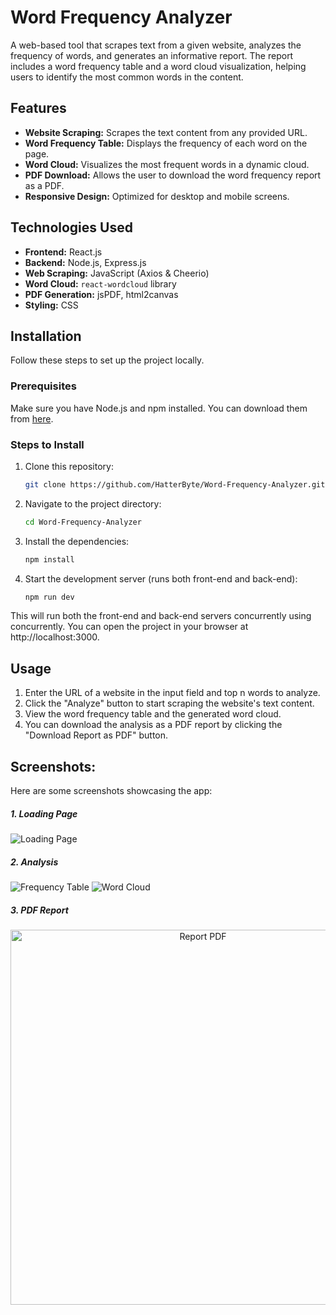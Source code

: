 # Word Frequency Analyzer

A web-based tool that scrapes text from a given website, analyzes the frequency of words, and generates an informative report. The report includes a word frequency table and a word cloud visualization, helping users to identify the most common words in the content.

## Features
- **Website Scraping:** Scrapes the text content from any provided URL.
- **Word Frequency Table:** Displays the frequency of each word on the page.
- **Word Cloud:** Visualizes the most frequent words in a dynamic cloud.
- **PDF Download:** Allows the user to download the word frequency report as a PDF.
- **Responsive Design:** Optimized for desktop and mobile screens.

## Technologies Used
- **Frontend:** React.js
- **Backend:** Node.js, Express.js
- **Web Scraping:** JavaScript (Axios & Cheerio)
- **Word Cloud:** `react-wordcloud` library
- **PDF Generation:** jsPDF, html2canvas
- **Styling:** CSS

## Installation

Follow these steps to set up the project locally.

### Prerequisites
Make sure you have Node.js and npm installed. You can download them from [here](https://nodejs.org/).

### Steps to Install
1. Clone this repository:
   ```bash
   git clone https://github.com/HatterByte/Word-Frequency-Analyzer.git
2. Navigate to the project directory:
    ```bash
    cd Word-Frequency-Analyzer

3. Install the dependencies:
    ```bash
    npm install
4. Start the development server (runs both front-end and back-end):
    ```bash
    npm run dev
This will run both the front-end and back-end servers concurrently using concurrently. You can open the project in your browser at http://localhost:3000.

## Usage
1. Enter the URL of a website in the input field and top n words to analyze.
2. Click the "Analyze" button to start scraping the website's text content.
3. View the word frequency table and the generated word cloud.
4. You can download the analysis as a PDF report by clicking the "Download Report as PDF" button.

## Screenshots:
Here are some screenshots showcasing the app:
##### 1. Loading Page
![Loading Page](sample_imgs/loading_page.png)
##### 2. Analysis
![Frequency Table](sample_imgs/report_table.png)
![Word Cloud](sample_imgs/word_cloud.png)
##### 3. PDF Report
<p align="center">
  <img src="sample_imgs/pdf_report.png" alt="Report PDF" width="600"/>
</p>